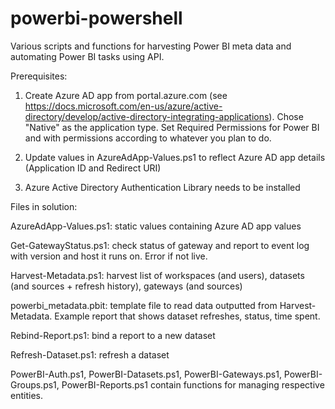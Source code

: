 # powerbi-powershell
Various scripts and functions for harvesting Power BI meta data and automating Power BI tasks using API.

Prerequisites:

1. Create Azure AD app from portal.azure.com (see https://docs.microsoft.com/en-us/azure/active-directory/develop/active-directory-integrating-applications). Chose "Native" as the application type. Set Required Permissions for Power BI and with permissions according to whatever you plan to do.

2. Update values in AzureAdApp-Values.ps1 to reflect Azure AD app details (Application ID and Redirect URI)

3. Azure Active Directory Authentication Library needs to be installed


Files in solution:

AzureAdApp-Values.ps1: static values containing Azure AD app values

Get-GatewayStatus.ps1: check status of gateway and report to event log with version and host it runs on. Error if not live.

Harvest-Metadata.ps1: harvest list of workspaces (and users), datasets (and sources + refresh history), gateways (and sources)

powerbi_metadata.pbit: template file to read data outputted from Harvest-Metadata. Example report that shows dataset refreshes, status, time spent.

Rebind-Report.ps1: bind a report to a new dataset

Refresh-Dataset.ps1: refresh a dataset

PowerBI-Auth.ps1, PowerBI-Datasets.ps1, PowerBI-Gateways.ps1, PowerBI-Groups.ps1, PowerBI-Reports.ps1 contain functions for managing respective entities.


